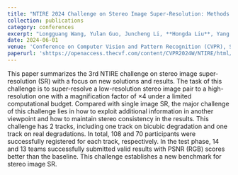 ```yaml
---
title: "NTIRE 2024 Challenge on Stereo Image Super-Resolution: Methods and Results"
collection: publications
category: conferences
excerpt: "Longguang Wang, Yulan Guo, Juncheng Li, **Hongda Liu**, Yang Zhao, Yingqian Wang, Zhi Jin, Shuhang Gu, Radu Timofte<br />**CVPR 2024 Workshop**<br/><img src='/images/ntire2024v2.png'>"
date: 2024-06-01
venue: 'Conference on Computer Vision and Pattern Recognition (CVPR), Seattle, Washington, America'
paperurl: 'shttps://openaccess.thecvf.com/content/CVPR2024W/NTIRE/html/Wang_NTIRE_2024_Challenge_on_Stereo_Image_Super-Resolution_Methods_and_Results_CVPRW_2024_paper.html'
---
```

This paper summarizes the 3rd NTIRE challenge on stereo image super-resolution (SR) with a focus on new solutions and results. The task of this challenge is to super-resolve a low-resolution stereo image pair to a high-resolution one with a magnification factor of $\times4$ under a limited computational budget. Compared with single image SR, the major challenge of this challenge lies in how to exploit additional information in another viewpoint and how to maintain stereo consistency in the results. This challenge has 2 tracks, including one track on bicubic degradation and one track on real degradations. In total, 108 and 70 participants were successfully registered for each track, respectively. In the test phase, 14 and 13 teams successfully submitted valid results with PSNR (RGB) scores better than the baseline. This challenge establishes a new benchmark for stereo image SR. 
